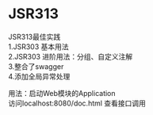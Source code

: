 # JSR313
JSR313最佳实践</br>
1.JSR303 基本用法</br>
2.JSR303 进阶用法：分组、自定义注解</br>
3.整合了swagger</br>
4.添加全局异常处理</br>

用法：启动Web模块的Application</br>
访问localhost:8080/doc.html 查看接口调用</br>
